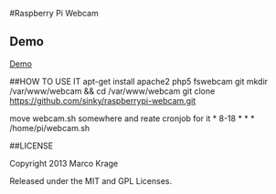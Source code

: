 #Raspberry Pi Webcam

## Demo
[Demo](http://my-azur.de/hosted/webcam-demo/)


##HOW TO USE IT
    apt-get install apache2 php5 fswebcam git
    mkdir /var/www/webcam && cd /var/www/webcam
    git clone https://github.com/sinky/raspberrypi-webcam.git

move webcam.sh somewhere and reate cronjob for it
    * 8-18 * * * /home/pi/webcam.sh
		

##LICENSE

Copyright 2013 Marco Krage

Released under the MIT and GPL Licenses.


